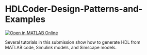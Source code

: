# HDLCoder-Design-Patterns-and-Examples

[![Open in MATLAB Online](https://www.mathworks.com/images/responsive/global/open-in-matlab-online.svg)](https://matlab.mathworks.com/open/github/v1?repo=mw-kirank/HDLCoder-Design-Patterns-and-Examples)

Several tutorials in this submission show how to generate HDL from MATLAB code, Simulink models, and Simscape models.
